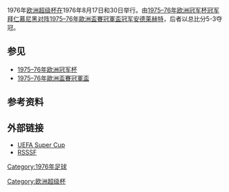 1976年[欧洲超级杯在](https://zh.wikipedia.org/wiki/欧洲超级杯 "wikilink")1976年8月17日和30日举行。由[1975–76年欧洲冠军杯冠军](https://zh.wikipedia.org/wiki/1975–76年欧洲冠军杯 "wikilink")[拜仁慕尼黑对阵](../Page/拜仁慕尼黑足球俱乐部.md "wikilink")[1975–76年歐洲盃賽冠軍盃冠军](../Page/1975–76年歐洲盃賽冠軍盃.md "wikilink")[安德莱赫特](https://zh.wikipedia.org/wiki/安德莱赫特足球俱乐部 "wikilink")，后者以总比分5-3夺冠。

## 参见

  - [1975–76年欧洲冠军杯](https://zh.wikipedia.org/wiki/1975–76年欧洲冠军杯 "wikilink")
  - [1975–76年歐洲盃賽冠軍盃](../Page/1975–76年歐洲盃賽冠軍盃.md "wikilink")

## 参考资料

## 外部链接

  - [UEFA Super
    Cup](https://web.archive.org/web/20050830105005/http://www.uefa.com/competitions/supercup/index.html)
  - [RSSSF](http://www.rsssf.com/ec/ec197576.html#sc)

[Category:1976年足球](https://zh.wikipedia.org/wiki/Category:1976年足球 "wikilink")

[Category:欧洲超级杯](https://zh.wikipedia.org/wiki/Category:欧洲超级杯 "wikilink")